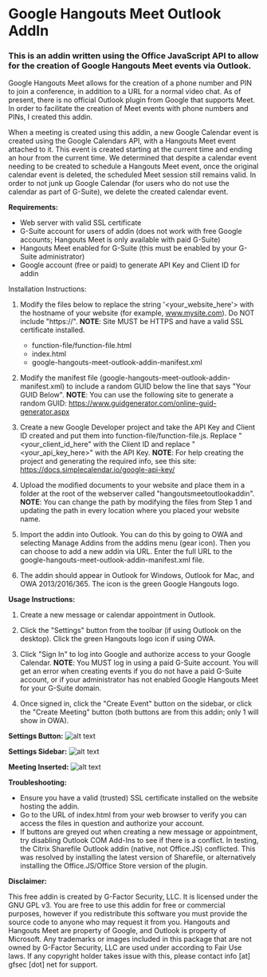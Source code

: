 # Google Hangouts Meet Outlook AddIn

### This is an addin written using the Office JavaScript API to allow for the creation of Google Hangouts Meet events via Outlook.

Google Hangouts Meet allows for the creation of a phone number and PIN to join a conference, in addition to a URL for a normal video chat.  As of present, there is no official Outlook plugin from Google that supports Meet.  In order to facilitate the creation of Meet events with phone numbers and PINs, I created this addin.

When a meeting is created using this addin, a new Google Calendar event is created using the Google Calendars API, with a Hangouts Meet event attached to it.  This event is created starting at the current time and ending an hour from the current time.  We determined that despite a calendar event needing to be created to schedule a Hangouts Meet event, once the original calendar event is deleted, the scheduled Meet session still remains valid.  In order to not junk up Google Calendar (for users who do not use the calendar as part of G-Suite), we delete the created calendar event.

**Requirements:**
 * Web server with valid SSL certificate
 * G-Suite account for users of addin (does not work with free Google accounts; Hangouts Meet is only available with paid G-Suite)
 * Hangouts Meet enabled for G-Suite (this must be enabled by your G-Suite administrator)
 * Google account (free or paid) to generate API Key and Client ID for addin

Installation Instructions:
1) Modify the files below to replace the string '<your_website_here'> with the hostname of your website (for example, www.mysite.com).  Do NOT include "https://".  **NOTE**: Site MUST be HTTPS and have a valid SSL certificate installed.
   * function-file/function-file.html
   * index.html
   * google-hangouts-meet-outlook-addin-manifest.xml

2) Modify the manifest file (google-hangouts-meet-outlook-addin-manifest.xml) to include a random GUID below the line that says "Your GUID Below".  **NOTE**: You can use the following site to generate a random GUID: https://www.guidgenerator.com/online-guid-generator.aspx

3) Create a new Google Developer project and take the API Key and Client ID created and put them into function-file/function-file.js.  Replace "<your_client_id_here" with the Client ID and replace "<your_api_key_here>" with the API Key.  **NOTE**: For help creating the project and generating the required info, see this site: https://docs.simplecalendar.io/google-api-key/

4) Upload the modified documents to your website and place them in a folder at the root of the webserver called "hangoutsmeetoutlookaddin".  **NOTE**: You can change the path by modifying the files from Step 1 and updating the path in every location where you placed your website name.

5) Import the addin into Outlook.  You can do this by going to OWA and selecting Manage Addins from the addins menu (gear icon).  Then you can choose to add a new addin via URL.  Enter the full URL to the google-hangouts-meet-outlook-addin-manifest.xml file.

6) The addin should appear in Outlook for Windows, Outlook for Mac, and OWA 2013/2016/365.  The icon is the green Google Hangouts logo.


**Usage Instructions:**
1) Create a new message or calendar appointment in Outlook.

2) Click the "Settings" button from the toolbar (if using Outlook on the desktop).  Click the green Hangouts logo icon if using OWA.

3) Click "Sign In" to log into Google and authorize access to your Google Calendar.  **NOTE**: You MUST log in using a paid G-Suite account.  You will get an error when creating events if you do not have a paid G-Suite account, or if your administrator has not enabled Google Hangouts Meet for your G-Suite domain.

4) Once signed in, click the "Create Event" button on the sidebar, or click the "Create Meeting" button (both buttons are from this addin; only 1 will show in OWA).

**Settings Button:**
![alt text](https://github.com/gfactorsecurity/GoogleHangoutsMeetOutlookAddin/blob/master/readme_img/Settings_Button.png "Settings button")

**Settings Sidebar:**
![alt text](https://github.com/gfactorsecurity/GoogleHangoutsMeetOutlookAddin/blob/master/readme_img/Settings_Sidebar.png "Settings sidebar")

**Meeting Inserted:**
![alt text](https://github.com/gfactorsecurity/GoogleHangoutsMeetOutlookAddin/blob/master/readme_img/Meeting_Inserted.png "Meeting inserted")


**Troubleshooting:**
 * Ensure you have a valid (trusted) SSL certificate installed on the website hosting the addin.
 * Go to the URL of index.html from your web browser to verify you can access the files in question and authorize your account.
 * If buttons are greyed out when creating a new message or appointment, try disabling Outlook COM Add-Ins to see if there is a conflict.  In testing, the Citrix Sharefile Outlook addin (native, not Office.JS) conflicted.  This was resolved by installing the latest version of Sharefile, or alternatively installing the Office.JS/Office Store version of the plugin.


**Disclaimer:**

This free addin is created by G-Factor Security, LLC.  It is licensed under the GNU GPL v3.  You are free to use this addin for free or commercial purposes, however if you redistribute this software you must provide the source code to anyone who may request it from you.  Hangouts and Hangouts Meet are property of Google, and Outlook is property of Microsoft.  Any trademarks or images included in this package that are not owned by G-Factor Security, LLC are used under according to Fair Use laws.  If any copyright holder takes issue with this, please contact info [at] gfsec [dot] net for support.
